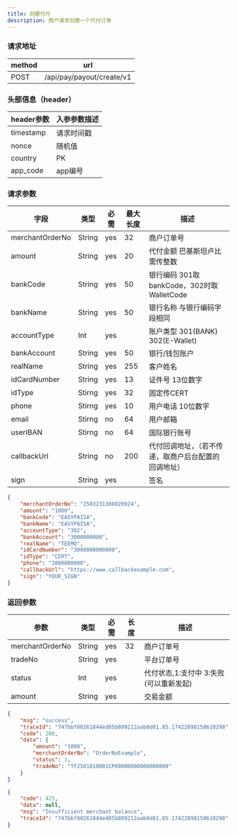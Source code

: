 ```yaml
---
title: 创建代付
description: 商户请求创建一个代付订单
---
```


### 请求地址

| method | url                       |
| ------ | ------------------------- |
| POST   | /api/pay/payout/create/v1 |

### 头部信息（header）

| header参数                  | 入参参数描述 |
|---------------------------|--------|
| timestamp                 | 请求时间戳  |
| nonce                     | 随机值    |
| country                   | PK |
| app_code                  | app编号  |

### 请求参数

| 字段              | 类型   | 必需  | 最大长度 | 描述                               |
|-----------------| ------ |-----|------|----------------------------------|
| merchantOrderNo | String | yes | 32   | 商户订单号                            |
| amount          | String | yes | 20   | 代付金额 巴基斯坦卢比 需传整数                 |
| bankCode        | String | yes | 50   | 银行编码  301取bankCode，302时取WalletCode |
| bankName        | String | yes | 50   | 银行名称 与银行编码字段相同                   |
| accountType     | Int    | yes |      | 账户类型 301(BANK) 302(E-Wallet)     |
| bankAccount     | String | yes | 50  | 银行/钱包账户                          |
| realName        | String | yes | 255  | 客户姓名                             |
| idCardNumber    | String | yes | 13   | 证件号   13位数字                      |
| idType          | Stirng | yes | 32   | 固定传CERT                          |
| phone           | Stirng | yes | 10   | 用户电话  10位数字                      |
| email           | Stirng | no  | 64   | 用户邮箱                             |
| userIBAN        | Stirng | no  | 64   | 国际银行账号                           |
| callbackUrl     | String | no  | 200  | 代付回调地址，（若不传递，取商户后台配置的回调地址）     |
| sign            | String | yes |      | 签名                               |

```json title=请求示例
{
    "merchantOrderNo": "2503231308020924",
    "amount": "1000",
    "bankCode": "EASYPAISA",
    "bankName": "EASYPAISA",
    "accountType": "302",
    "bankAccount": "3000000000",
    "realName": "TEEMO",
    "idCardNumber": "3000000000000",
    "idType": "CERT",
    "phone": "3000000000",
    "callbackUrl": "https://www.callbackexample.com",
    "sign": "YOUR_SIGN"
}
```

### 返回参数

| 参数            | 类型   | 必需 | 长度 | 描述                          |
| --------------- | ------ | ---- | ---- | ----------------------------- |
| merchantOrderNo | String | yes  | 32   | 商户订单号                    |
| tradeNo         | String | yes  |      | 平台订单号                    |
| status          | Int | yes  |      | 代付状态,1:支付中 3:失败(可以重新发起) |
| amount          | String | yes  |      | 交易金额                      |

```json title=成功示例
{
    "msg": "success",
    "traceId": "747bbf80261844ed85b809212aab0d81.85.17422898158610298",
    "code": 200,
    "data": {
        "amount": "1000",
        "merchantOrderNo": "OrderNoExample",
        "status": 1,
        "tradeNo": "TF2501010001CPK0000000000000000"
    }
}
```

```json title=失败示例
{
    "code": 425,
    "data": null,
    "msg": "Insufficient merchant balance",
    "traceId": "747bbf80261844ed85b809212aab0d81.85.17422898158610298"
}
```
